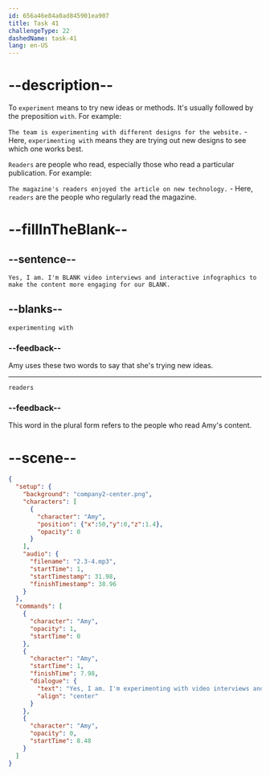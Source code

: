 ```yaml
---
id: 656a46e84a0ad845901ea907
title: Task 41
challengeType: 22
dashedName: task-41
lang: en-US
---
```


<!-- (Audio) Amy: Yes, I am. I'm experimenting with video interviews and interactive infographics to make the content more engaging for our readers. -->

# --description--

To `experiment` means to try new ideas or methods. It's usually followed by the preposition `with`. For example:

`The team is experimenting with different designs for the website.` - Here, `experimenting with` means they are trying out new designs to see which one works best.

`Readers` are people who read, especially those who read a particular publication. For example:

`The magazine's readers enjoyed the article on new technology.` - Here, `readers` are the people who regularly read the magazine.

# --fillInTheBlank--

## --sentence--

`Yes, I am. I'm BLANK video interviews and interactive infographics to make the content more engaging for our BLANK.`

## --blanks--

`experimenting with`

### --feedback--

Amy uses these two words to say that she's trying new ideas.

---

`readers`

### --feedback--

This word in the plural form refers to the people who read Amy's content.

# --scene--

```json
{
  "setup": {
    "background": "company2-center.png",
    "characters": [
      {
        "character": "Amy",
        "position": {"x":50,"y":0,"z":1.4},
        "opacity": 0
      }
    ],
    "audio": {
      "filename": "2.3-4.mp3",
      "startTime": 1,
      "startTimestamp": 31.98,
      "finishTimestamp": 38.96
    }
  },
  "commands": [
    {
      "character": "Amy",
      "opacity": 1,
      "startTime": 0
    },
    {
      "character": "Amy",
      "startTime": 1,
      "finishTime": 7.98,
      "dialogue": {
        "text": "Yes, I am. I'm experimenting with video interviews and interactive infographics to make the content more engaging for our readers.",
        "align": "center"
      }
    },
    {
      "character": "Amy",
      "opacity": 0,
      "startTime": 8.48
    }
  ]
}
```
